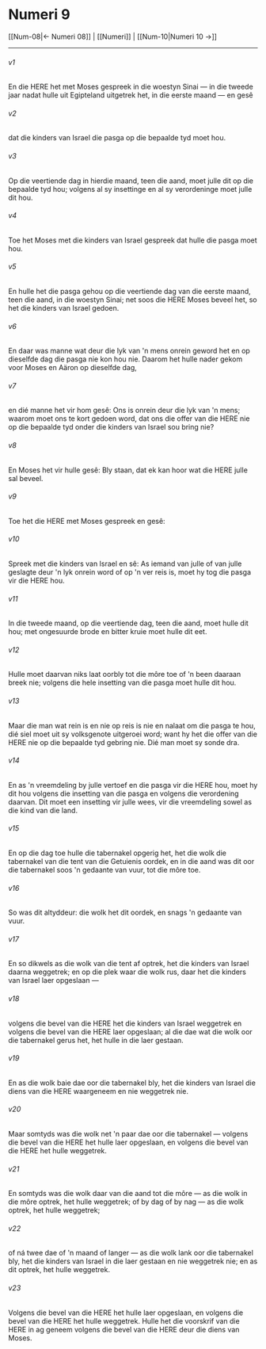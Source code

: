 # Numeri 9

[[Num-08|← Numeri 08]] | [[Numeri]] | [[Num-10|Numeri 10 →]]
***

###### v1
En die HERE het met Moses gespreek in die woestyn Sinai — in die tweede jaar nadat hulle uit Egipteland uitgetrek het, in die eerste maand — en gesê 
###### v2
dat die kinders van Israel die pasga op die bepaalde tyd moet hou. 
###### v3
Op die veertiende dag in hierdie maand, teen die aand, moet julle dit op die bepaalde tyd hou; volgens al sy insettinge en al sy verordeninge moet julle dit hou. 
###### v4
Toe het Moses met die kinders van Israel gespreek dat hulle die pasga moet hou. 
###### v5
En hulle het die pasga gehou op die veertiende dag van die eerste maand, teen die aand, in die woestyn Sinai; net soos die HERE Moses beveel het, so het die kinders van Israel gedoen. 
###### v6
En daar was manne wat deur die lyk van 'n mens onrein geword het en op dieselfde dag die pasga nie kon hou nie. Daarom het hulle nader gekom voor Moses en Aäron op dieselfde dag, 
###### v7
en dié manne het vir hom gesê: Ons is onrein deur die lyk van 'n mens; waarom moet ons te kort gedoen word, dat ons die offer van die HERE nie op die bepaalde tyd onder die kinders van Israel sou bring nie? 
###### v8
En Moses het vir hulle gesê: Bly staan, dat ek kan hoor wat die HERE julle sal beveel. 
###### v9
Toe het die HERE met Moses gespreek en gesê: 
###### v10
Spreek met die kinders van Israel en sê: As iemand van julle of van julle geslagte deur 'n lyk onrein word of op 'n ver reis is, moet hy tog die pasga vir die HERE hou. 
###### v11
In die tweede maand, op die veertiende dag, teen die aand, moet hulle dit hou; met ongesuurde brode en bitter kruie moet hulle dit eet. 
###### v12
Hulle moet daarvan niks laat oorbly tot die môre toe of 'n been daaraan breek nie; volgens die hele insetting van die pasga moet hulle dit hou. 
###### v13
Maar die man wat rein is en nie op reis is nie en nalaat om die pasga te hou, dié siel moet uit sy volksgenote uitgeroei word; want hy het die offer van die HERE nie op die bepaalde tyd gebring nie. Dié man moet sy sonde dra. 
###### v14
En as 'n vreemdeling by julle vertoef en die pasga vir die HERE hou, moet hy dit hou volgens die insetting van die pasga en volgens die verordening daarvan. Dit moet een insetting vir julle wees, vir die vreemdeling sowel as die kind van die land. 
###### v15
En op die dag toe hulle die tabernakel opgerig het, het die wolk die tabernakel van die tent van die Getuienis oordek, en in die aand was dit oor die tabernakel soos 'n gedaante van vuur, tot die môre toe. 
###### v16
So was dit altyddeur: die wolk het dit oordek, en snags 'n gedaante van vuur. 
###### v17
En so dikwels as die wolk van die tent af optrek, het die kinders van Israel daarna weggetrek; en op die plek waar die wolk rus, daar het die kinders van Israel laer opgeslaan — 
###### v18
volgens die bevel van die HERE het die kinders van Israel weggetrek en volgens die bevel van die HERE laer opgeslaan; al die dae wat die wolk oor die tabernakel gerus het, het hulle in die laer gestaan. 
###### v19
En as die wolk baie dae oor die tabernakel bly, het die kinders van Israel die diens van die HERE waargeneem en nie weggetrek nie. 
###### v20
Maar somtyds was die wolk net 'n paar dae oor die tabernakel — volgens die bevel van die HERE het hulle laer opgeslaan, en volgens die bevel van die HERE het hulle weggetrek. 
###### v21
En somtyds was die wolk daar van die aand tot die môre — as die wolk in die môre optrek, het hulle weggetrek; of by dag of by nag — as die wolk optrek, het hulle weggetrek; 
###### v22
of ná twee dae of 'n maand of langer — as die wolk lank oor die tabernakel bly, het die kinders van Israel in die laer gestaan en nie weggetrek nie; en as dit optrek, het hulle weggetrek. 
###### v23
Volgens die bevel van die HERE het hulle laer opgeslaan, en volgens die bevel van die HERE het hulle weggetrek. Hulle het die voorskrif van die HERE in ag geneem volgens die bevel van die HERE deur die diens van Moses. 
